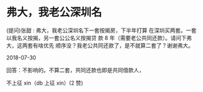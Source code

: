 # 弗大，我老公深圳名

(提问)张甜 : 弗大，我老公深圳名下一套按揭房，下半年打算 在深圳买两套。一套以我名义按揭，另一套公公名义按揭贷 款 8 年（需要老公共同还款）。请问下弗大，这两套有啥优先 顺序没？我老公共同还款了，是不就算二套了？谢谢弗大。

2018-07-30

回答：不影响的。不算二套，共同还款也即是共同借款人，

不上征 xin（db 上征 xin）(2 赞)